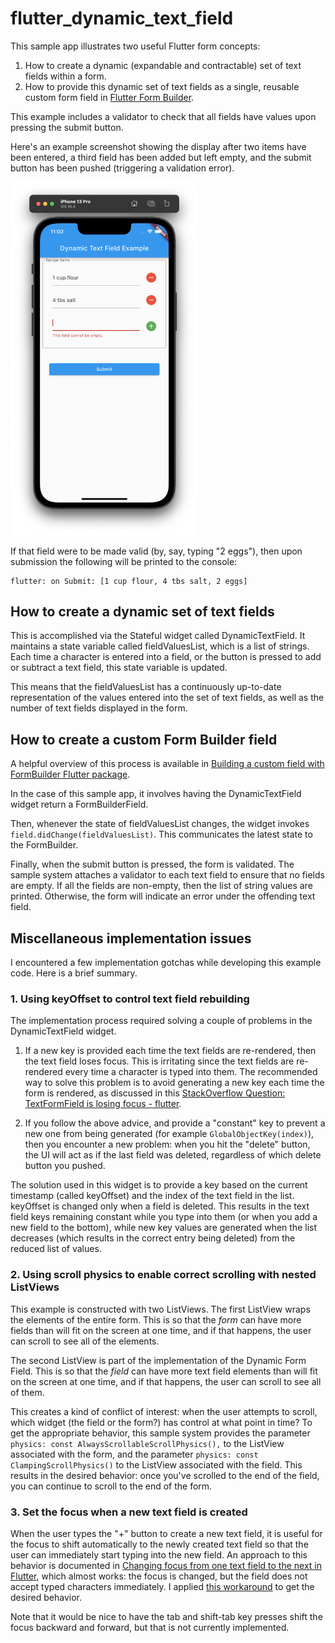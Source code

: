 # flutter_dynamic_text_field

This sample app illustrates two useful Flutter form concepts:

1. How to create a dynamic (expandable and contractable) set of text fields within a form.
2. How to provide this dynamic set of text fields as a single, reusable custom form field in [Flutter Form Builder](https://pub.dev/packages/flutter_form_builder).

This example includes a validator to check that all fields have values upon pressing the submit button.

Here's an example screenshot showing the display after two items have been entered, a third field has been added but left empty, and the submit button has been pushed (triggering a validation error).

<img width="300px" src="README.png">

If that field were to be made valid (by, say, typing "2 eggs"), then upon submission the following will be printed to the console:

```
flutter: on Submit: [1 cup flour, 4 tbs salt, 2 eggs]
```

## How to create a dynamic set of text fields

This is accomplished via the Stateful widget called DynamicTextField.  It maintains a state variable called fieldValuesList, which is a list of strings. Each time a character is entered into a field, or the button is pressed to add or subtract a text field, this state variable is updated.

This means that the fieldValuesList has a continuously up-to-date representation of the values entered into the set of text fields, as well as the number of text fields displayed in the form. 

## How to create a custom Form Builder field

A helpful overview of this process is available in [Building a custom field with FormBuilder Flutter package](https://medium.com/@danvickmiller/building-a-custom-flutter-form-builder-field-c67e2b2a27f4).

In the case of this sample app, it involves having the DynamicTextField widget return a FormBuilderField. 

Then, whenever the state of fieldValuesList changes, the widget invokes `field.didChange(fieldValuesList)`. This communicates the latest state to the FormBuilder.

Finally, when the submit button is pressed, the form is validated.  The sample system attaches a validator to each text field to ensure that no fields are empty. If all the fields are non-empty, then the list of string values are printed. Otherwise, the form will indicate an error under the offending text field.

## Miscellaneous implementation issues

I encountered a few implementation gotchas while developing this example code. Here is a brief summary.

### 1. Using keyOffset to control text field rebuilding

The implementation process required solving a couple of problems in the DynamicTextField widget.

1. If a new key is provided each time the text fields are re-rendered, then the text field loses focus.  This is irritating since the text fields are re-rendered every time a character is typed into them. The recommended way to solve this problem is to avoid generating a new key each time the form is rendered, as discussed in this [StackOverflow Question: TextFormField is losing focus - flutter](https://stackoverflow.com/questions/48845568/textformfield-is-losing-focus-flutter).

2. If you follow the above advice, and provide a "constant" key to prevent a new one from being generated (for example `GlobalObjectKey(index)`), then you encounter a new problem: when you hit the "delete" button, the UI will act as if the last field was deleted, regardless of which delete button you pushed. 

The solution used in this widget is to provide a key based on the current timestamp (called keyOffset) and the index of the text field in the list.  keyOffset is changed only when a field is deleted. This results in the text field keys remaining constant while you type into them (or when you add a new field to the bottom), while new key values are generated when the list decreases (which results in the correct entry being deleted) from the reduced list of values.

### 2. Using scroll physics to enable correct scrolling with nested ListViews

This example is constructed with two ListViews. The first ListView wraps the elements of the entire form. This is so that the *form* can have more fields than will fit on the screen at one time, and if that happens, the user can scroll to see all of the elements. 

The second ListView is part of the implementation of the Dynamic Form Field. This is so that the *field* can have more text field elements than will fit on the screen at one time, and if that happens, the user can scroll to see all of them. 

This creates a kind of conflict of interest: when the user attempts to scroll, which widget (the field or the form?) has control at what point in time? To get the appropriate behavior, this sample system provides the parameter `physics: const AlwaysScrollableScrollPhysics(),` to the ListView associated with the form, and the parameter `physics: const ClampingScrollPhysics()` to the ListView associated with the field. This results in the desired behavior: once you've scrolled to the end of the field, you can continue to scroll to the end of the form. 

### 3. Set the focus when a new text field is created

When the user types the "+" button to create a new text field, it is useful for the focus to shift automatically to the newly created text field so that the user can immediately start typing into the new field. An approach to this behavior is documented in [Changing focus from one text field to the next in Flutter](https://stackoverflow.com/questions/49410975/changing-focus-from-one-text-field-to-the-next-in-flutter), which almost works: the focus is changed, but the field does not accept typed characters immediately. I applied [this workaround](https://github.com/flutter/flutter/issues/95553#issuecomment-1120141268) to get the desired behavior. 

Note that it would be nice to have the tab and shift-tab key presses shift the focus backward and forward, but that is not currently implemented.
